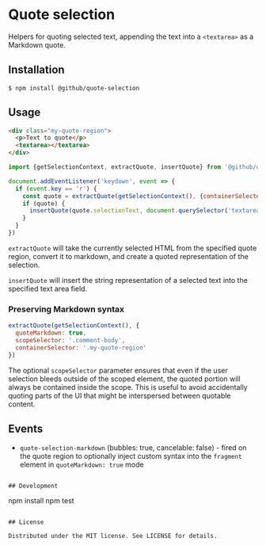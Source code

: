 # Quote selection

Helpers for quoting selected text, appending the text into a `<textarea>` as a Markdown quote.

## Installation

```
$ npm install @github/quote-selection
```

## Usage

```html
<div class="my-quote-region">
  <p>Text to quote</p>
  <textarea></textarea>
</div>
```

```js
import {getSelectionContext, extractQuote, insertQuote} from '@github/quote-selection'

document.addEventListener('keydown', event => {
  if (event.key == 'r') {
    const quote = extractQuote(getSelectionContext(), {containerSelector: '.my-quote-region'})
    if (quote) {
      insertQuote(quote.selectionText, document.querySelector('textarea'))
    }
  }
})
```

`extractQuote` will take the currently selected HTML from the specified quote region, convert it to markdown, and create a quoted representation of the selection.

`insertQuote` will insert the string representation of a selected text into the specified text area field.

### Preserving Markdown syntax

```js
extractQuote(getSelectionContext(), {
  quoteMarkdown: true,
  scopeSelector: '.comment-body',
  containerSelector: '.my-quote-region'
})
```

The optional `scopeSelector` parameter ensures that even if the user selection bleeds outside of the scoped element, the quoted portion will always be contained inside the scope. This is useful to avoid accidentally quoting parts of the UI that might be interspersed between quotable content.

## Events

- `quote-selection-markdown` (bubbles: true, cancelable: false) - fired on the quote region to optionally inject custom syntax into the `fragment` element in `quoteMarkdown: true` mode

```

## Development

```

npm install
npm test

```

## License

Distributed under the MIT license. See LICENSE for details.
```
